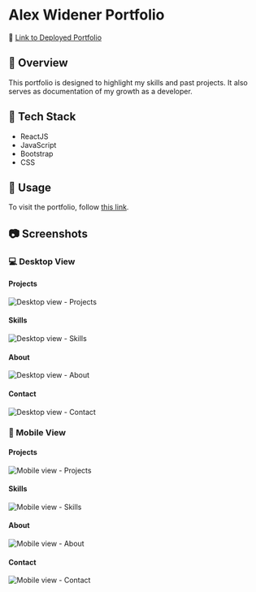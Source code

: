 # Alex Widener Portfolio

📌 [Link to Deployed Portfolio](https://awidener3.github.io/portfolio/)

## 🔎 Overview
This portfolio is designed to highlight my skills and past projects. It also serves as documentation of my growth as a developer.

## 🧩 Tech Stack
- ReactJS
- JavaScript
- Bootstrap
- CSS

## 📎 Usage
To visit the portfolio, follow [this link](https://awidener3.github.io/portfolio-react/).

## 📷 Screenshots

### 💻 Desktop View

#### Projects

![Desktop view - Projects](images/desktop-projects.png)

#### Skills

![Desktop view - Skills](images/desktop-skills.png)

#### About

![Desktop view - About](images/desktop-about.png)

#### Contact

![Desktop view - Contact](images/desktop-contact.png)

### 📱 Mobile View

#### Projects

![Mobile view - Projects](images/mobile-projects.png)

#### Skills

![Mobile view - Skills](images/mobile-skills.png)

#### About

![Mobile view - About](images/mobile-about.png)

#### Contact

![Mobile view - Contact](images/mobile-contact.png)
